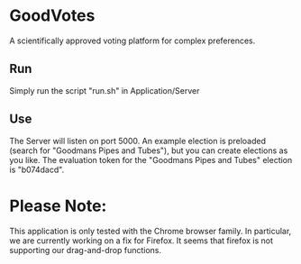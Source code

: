 # GoodVotes
A scientifically approved voting platform for complex preferences.

## Run
Simply run the script "run.sh" in Application/Server

## Use
The Server will listen on port 5000. An example election is preloaded (search for "Goodmans Pipes and Tubes"), but you can create elections as you like. The evaluation token for the "Goodmans Pipes and Tubes" election is "b074dacd".

# Please Note:
This application is only tested with the Chrome browser family. In particular, we are currently working on a fix for Firefox. It seems that firefox is not supporting our drag-and-drop functions.
